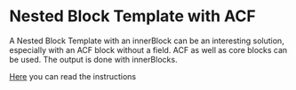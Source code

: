 # Nested Block Template with ACF

A Nested Block Template with an innerBlock can be an interesting solution, especially with an ACF block without a field. ACF as well as core blocks can be used. The output is done with innerBlocks.

[Here](https://webdev.ulrich.digital/nested-blocks/) you can read the instructions
